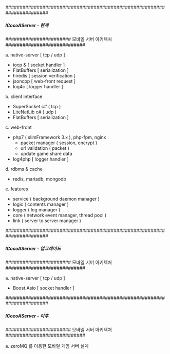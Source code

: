 #######################################################################
##### ICocoAServer - 현재
####################### 모바일 서버 아키텍처 ############################

a. native-server [ tcp / udp ]
- iocp &  [ socket handler ]
- FlatBuffers [ serialization ]
- hiredis [ session verification ]
- jsoncpp [ web-front request ]
- log4c [ logger handler ]

b. client interface
- SuperSocket c# ( tcp )
- LiteNetLib c# ( udp )
- FlatBuffers [ serialization ]

c. web-front
- php7 ( slimFramework 3.x ), php-fpm, nginx
	+ packet manager ( session, encrypt )
	+ url validation ( packet )
	+ update game share data
- log4php [ logger handler ]

d. rdbms & cache
- redis, mariadb, mongodb

e. features
- service ( background daemon manager )
- logic ( contents manager )
- logger ( log manager )
- core ( network event manager, thread pool )
- link ( server to server manager )



#######################################################################
##### ICocoAServer - 업그레이드
####################### 모바일 서버 아키텍처 ############################

a. native-server [ tcp / udp ]
- Boost.Asio [ socket handler ]


#######################################################################
##### ICocoAServer - 이후
####################### 모바일 서버 아키텍처 ############################

a. zeroMQ 를 이용한 모바일 게임 서버 설계
